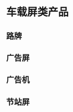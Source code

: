 # 车载屏类产品

## 路牌
    
<Product :products='lp' />

## 广告屏

<Product :products='cwqcggp' />

## 广告机

<Product :products='ggj' />

## 节站屏

<Product :products='jzp' />


<script setup>

const lp = [
    { name: 'TM3181-路牌', src: '/产品列表/车载屏类/路牌/TM3181/TM3181.png', link:'/产品列表/车载屏类/路牌/TM3181/TM3181.html', date: '2018', stop: true  },
    { name: 'TM3183-路牌', src: '/产品列表/车载屏类/路牌/TM3183/TM3183.png', link:'/产品列表/车载屏类/路牌/TM3183/TM3183.html', date: '2018', stop: true  },
    { name: 'TM3202-车内屏', src: '/产品列表/车载屏类/路牌/TM3202/TM3202.png', link:'/产品列表/车载屏类/路牌/TM3202/TM3202.html', date: '2018', stop: true  },
]


const cwqcggp = [
    { name: '全彩广告屏', src: '/产品列表/车载屏类/全彩广告屏/全彩广告屏.png', link:'/产品列表/车载屏类/路牌/全彩广告屏/全彩广告屏.html', date: '2018', stop: true  },
]
const ggj = [
    { name: 'TM3207车载广告机', src: '/产品列表/车载屏类/广告机/TM3207车载广告机.png', link:'/产品列表/车载屏类/路牌/广告机/TM3207车载广告机.html', date: '2018', stop: true  },
]
const jzp = [
    { name: 'TM5154节站屏', src: '/产品列表/车载屏类/节站屏/TM5154节站屏.png', link:'/产品列表/车载屏类/路牌/节站屏/TM5154节站屏.html', date: '2018', stop: true  },
]

</script>